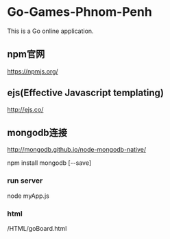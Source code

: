 # Go-Games-Phnom-Penh
This is a Go online application.

## npm官网

https://npmjs.org/

## ejs(Effective Javascript templating)

http://ejs.co/

## mongodb连接

http://mongodb.github.io/node-mongodb-native/

npm install mongodb [--save]

### run server
node myApp.js

### html
/HTML/goBoard.html